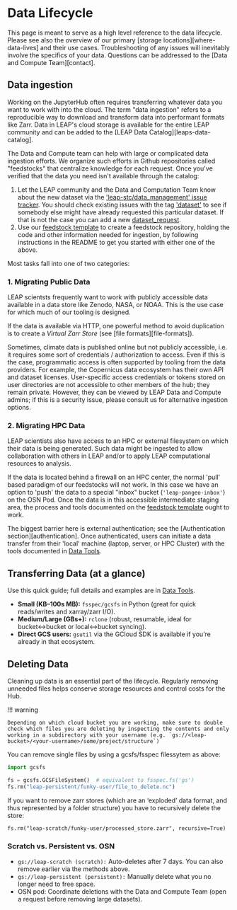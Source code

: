 # Data Lifecycle

This page is meant to serve as a high level reference to the data lifecycle. Please see also the overview of our primary [storage locations][where-data-lives] and their use cases. Troubleshooting of any issues will inevitably involve the specifics of your data. Questions can be addressed to the [Data and Compute Team][contact].

## Data ingestion

Working on the JupyterHub often requires transferring whatever data you want to work with into the cloud. The term "data ingestion" refers to a reproducible way to download and transform data into performant formats like Zarr. Data in LEAP's cloud storage is available for the entire LEAP community and can be added to the [LEAP Data Catalog][leaps-data-catalog].

The Data and Compute team can help with large or complicated data ingestion efforts. We organize such efforts in Github repositories called "feedstocks" that centralize knowledge for each request. Once you've verified that the data you need isn't available through the catalog:

1. Let the LEAP community and the Data and Computation Team know about the new dataset via the ['leap-stc/data_management' issue tracker](https://github.com/leap-stc/data-management/issues). You should check existing issues with the tag ['dataset'](https://github.com/leap-stc/data-management/issues?q=is%3Aissue+is%3Aopen+label%3Adataset) to see if somebody else might have already requested this particular dataset. If that is not the case you can add a new [dataset_request](https://github.com/leap-stc/data-management/issues/new?assignees=&labels=dataset&projects=&template=new_dataset.yaml&title=New+Dataset+%5BDataset+Name%5D).
1. Use our [feedstock template](https://github.com/leap-stc/LEAP_template_feedstock) to create a feedstock repository, holding the code and other information needed for ingestion, by following instructions in the README to get you started with either one of the above.

Most tasks fall into one of two categories:

### 1. Migrating Public Data

LEAP scientsts frequently want to work with publicly accessible data available in a data store like Zenodo, NASA, or NOAA. This is the use case for which much of our tooling is designed.

If the data is available via HTTP, one powerful method to avoid duplication is to create a *Virtual Zarr Store* (see [file formats][file-formats]).

Sometimes, climate data is published online but not publicly accessible, i.e. it requires some sort of credentials / authorization to access. Even if this is the case, programmatic access is often supported by tooling from the data providers. For example, the Copernicus data ecosystem has their own API and dataset licenses. User-specific access credentials or tokens stored on user directories are not accessible to other members of the hub; they remain private. However, they can be viewed by LEAP Data and Compute admins; if this is a security issue, please consult us for alternative ingestion options.

### 2. Migrating HPC Data

LEAP scientists also have access to an HPC or external filesystem on which their data is being generated. Such data might be ingested to allow collaboration with others in LEAP and/or to apply LEAP computational resources to analysis.

If the data is located behind a firewall on an HPC center, the normal 'pull' based paradigm of our feedstocks will not work. In this case we have an option to 'push' the data to a special "inbox" bucket (`'leap-pangeo-inbox'`) on the OSN Pod. Once the data is in this accessible intermediate staging area, the process and tools documented on the [feedstock template](https://github.com/leap-stc/LEAP_template_feedstock) ought to work.

The biggest barrier here is external authentication; see the [Authentication section][authentication]. Once authenticated, users can initiate a data transfer from their 'local' machine (laptop, server, or HPC Cluster) with the tools documented in [Data Tools](data-tools).

## Transferring Data (at a glance)

Use this quick guide; full details and examples are in [Data Tools](data-tools).

- **Small (KB–100s MB):** `fsspec/gcsfs` in Python (great for quick reads/writes and xarray/zarr I/O).
- **Medium/Large (GBs+):** `rclone` (robust, resumable, ideal for bucket↔bucket or local↔bucket syncing).
- **Direct GCS users:** `gsutil` via the GCloud SDK is available if you’re already in that ecosystem.

## Deleting Data

Cleaning up data is an essential part of the lifecycle. Regularly removing unneeded files helps conserve storage resources and control costs for the Hub.

!!! warning

    Depending on which cloud bucket you are working, make sure to double check which files you are deleting by inspecting the contents and only working in a subdirectory with your username (e.g. `gs://<leap-bucket>/<your-username>/some/project/structure`)

You can remove single files by using a gcsfs/fsspec filessytem as above:

```python
import gcsfs

fs = gcsfs.GCSFileSystem()  # equivalent to fsspec.fs('gs')
fs.rm("leap-persistent/funky-user/file_to_delete.nc")
```

If you want to remove zarr stores (which are an ‘exploded’ data format, and thus represented by a folder structure) you have to recursively delete the store:

`fs.rm("leap-scratch/funky-user/processed_store.zarr", recursive=True)`

### Scratch vs. Persistent vs. OSN

- `gs://leap-scratch (scratch):` Auto-deletes after 7 days. You can also remove earlier via the methods above.
- `gs://leap-persistent (persistent):` Manually delete what you no longer need to free space.
- OSN pod: Coordinate deletions with the Data and Compute Team (open a request before removing large datasets).
